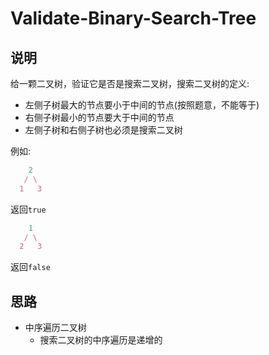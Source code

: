 # Validate-Binary-Search-Tree

## 说明

给一颗二叉树，验证它是否是搜索二叉树，搜索二叉树的定义:

* 左侧子树最大的节点要小于中间的节点(按照题意，不能等于)
* 右侧子树最小的节点要大于中间的节点
* 左侧子树和右侧子树也必须是搜索二叉树

例如:

```js
 	2
   / \
  1   3
```
返回`true`

```js
	1
   / \
  2   3
```

返回`false`

## 思路

- 中序遍历二叉树
	* 搜索二叉树的中序遍历是递增的